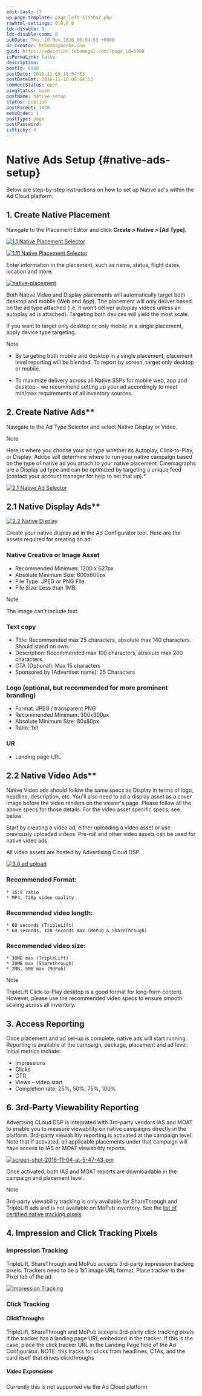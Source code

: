 ```yaml
---
edit-last: 17
wp-page-template: page-left-sidebar.php
rawhtml-settings: 0,0,0,0
ldc-disable: 0
ldc-disable-comm: 0
pubDate: Thu, 10 Nov 2016 00:54:53 +0000
dc-creator: hthomas@adobe.com
guid: https://education.tubemogul.com/?page_id=6988
isPermaLink: false
description: 
postId: 6988
postDate: 2016-11-09 16:54:53
postDateGmt: 2016-11-10 00:54:53
commentStatus: open
pingStatus: open
postName: native-setup
status: publish
postParent: 1430
menuOrder: 1
postType: page
postPassword: 
isSticky: 0
---
```


# Native Ads Setup {#native-ads-setup}

Below are step-by-step instructions on how to set up Native ad's within the Ad Cloud platform.

## 1. Create Native Placement

Navigate to the Placement Editor and click **Create > Native > [Ad Type]**.

[ ![1.1 Native Placement Selector](assets/1.1-native-placement-selector-1024x448.png)](assets/1.1-native-placement-selector.png)

[ ![1.11 Native Placement Selector](assets/1.11-native-placement-selector-300x150.png)](assets/1.11-native-placement-selector.png)

Enter information in the placement, such as name, status, flight dates, location and more.

[ ![native-placement](assets/native-placement.png)](assets/native-placement.png)

Both Native Video and Display placements will automatically target both desktop and mobile (Web and App). The placement will only deliver based on the ad type attached (i.e. it won’t deliver autoplay videos unless an autoplay ad is attached). Targeting both devices will yield the most scale.

If you want to target only desktop or only mobile in a single placement, apply device type targeting.

>[!NOTE]
>
>* By targeting both mobile and desktop in a single placement, placement level reporting will be blended. To report by screen, target only desktop or mobile.
* To maximize delivery across all Native SSPs for mobile web, app and desktop - we recommend setting up your ad accordingly to meet min/max requirements of all inventory sources.

## 2. Create Native Ads**

Navigate to the Ad Type Selector and select Native Display or Video.

>[!NOTE]
>
> Here is where you choose your ad type whether its Autoplay, Click-to-Play, or Display. Adobe will determine where to run your native campaign based on the type of native ad you attach to your native placement. Cinemagraphs are a Display ad type and can be optimized by targeting a unique feed (contact your account manager for help to set that up).*

[ ![2.1 Native Ad Selector](assets/2.1-native-ad-selector-1024x463.png)](assets/2.1-native-ad-selector.png)

## 2.1 Native Display Ads**

[ ![2.2 Native Display](assets/2.2-native-display-1024x649.png)](assets/2.2-native-display.png)

Create your native display ad in the Ad Configurator tool. Here are the assets required for creating an ad:

### Native Creative or Image Asset

* Recommended Minimum: 1200 x 627px
* Absolute Minimum Size: 600x600px
* File Type: JPEG or PNG File
* File Size: Less than 1MB.
>[!NOTE]
>
>The image can't include text.

### Text copy

* Title: Recommended max 25 characters, absolute max 140 characters. Should stand on own.
* Description: Recommended max 100 characters, absolute max 200 characters.
* CTA (Optional): Max 15 characters
* Sponsored by (Advertiser name): 25 Characters

### Logo (optional, but recommended for more prominent branding)

* Format: JPEG / transparent PNG
* Recommended Minimum: 300x300px
* Absolute Minimum Size: 80x80px
* Ratio: 1x1

### UR

* Landing page URL

## 2.2 Native Video Ads**

Native Video ads should follow the same specs as Display in terms of logo, headline, description, etc. You'll also need to ad a display asset as a cover image before the video renders on the viewer's page. Please follow all the above specs for those details. For the video asset specific specs, see below:

Start by creating a video ad, either uploading a video asset or use previously uploaded videos. Pre-roll and other video assets can be used for native video ads.

All video assets are hosted by Advertising Cloud DSP.

[ ![3.0 ad upload](assets/3.0-ad-upload-1024x527.png)](assets/3.0-ad-upload.png)
  
### Recommended Format:
    * 16:9 ratio
    * MP4, 720p video quality

### Recommended video length:
    * 60 seconds (TripleLift)
    * 60 seconds, 120 seconds max (MoPub & ShareThrough)

### Recommended video size:
    * 30MB max (TripleLift)
    * 30MB max (Sharethrough)
    * 2MB, 5MB max (MoPub)

>[!NOTE]
>
>TripleLift Click-to-Play desktop is a good format for long-form content. However, please use the recommended video specs to ensure smooth scaling across all inventory.

## 3. Access Reporting

Once placement and ad set-up is complete, native ads will start running. Reporting is available at the campaign, package, placement and ad level. Initial metrics include:

* Impressions
* Clicks
* CTR
* Views – video start
* Completion rate: 25%, 50%, 75%, 100%


## 6. 3rd-Party Viewability Reporting

Advertsing CLoud DSP is integrated with 3rd-party vendors IAS and MOAT to enable you to measure viewability on native campaigns directly in the platform. 3rd-party viewabiltiy reporting is activated at the campaign level. Note that if activated, all applicable placements under that campaign will have access to IAS or MOAT viewability reports.

[ ![screen-shot-2016-11-04-at-5-47-43-pm](assets/screen-shot-2016-11-04-at-5.47.43-pm.png)](assets/screen-shot-2016-11-04-at-5.47.43-pm.png)

Once activated, both IAS and MOAT reports are downloadable in the campaign and placement level.

>[!NOTE]
>
>3rd-party viewability tracking is only available for ShareThrough and TripleLift ads and is not available on MoPub inventory. See the [list of certified native tracking pixels](3rd-party-tracking-adserving/certified-native-tracking-pixels.md).

## 4. Impression and Click Tracking Pixels

### Impression Tracking

TripleLift, ShareThrough and MoPub accepts 3rd-party impression tracking pixels. Trackers need to be a 1x1 image URL format. Place tracker in the Pixel tab of the ad.

[ ![Impression Tracking](assets/impression-tracking-1024x300.png)](assets/impression-tracking.png)

### Click Tracking

#### ClickThroughs

TripleLift, ShareThrough and MoPub accepts 3rd-party click tracking pixels if the tracker has a landing page URL embedded in the tracker. If this is the case, place the click tracker URL in the Landing Page field of the Ad Configurator. NOTE: this tracks for clicks from headlines, CTAs, and the card itself that drives  clickthroughs

##### Video Expansions

Currently this is not supported via the Ad Cloud platform
